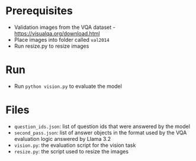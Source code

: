 # Prerequisites

- Validation images from the VQA dataset - https://visualqa.org/download.html
- Place images into folder called `val2014`
- Run resize.py to resize images

# Run

- Run `python vision.py` to evaluate the model

# Files

- `question_ids.json`: list of question ids that were answered by the model
- `second_pass.json`: list of answer objects in the format used by the VQA evaluation logic answered by Llama 3.2
- `vision.py`: the evaluation script for the vision task
- `resize.py`: the script used to resize the images

